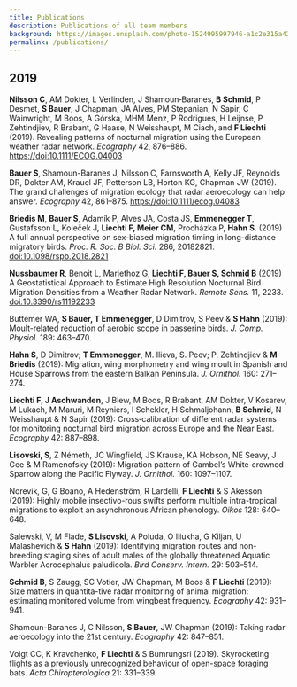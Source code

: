 ```yaml
---
title: Publications
description: Publications of all team members
background: https://images.unsplash.com/photo-1524995997946-a1c2e315a42f?ixlib=rb-1.2.1&ixid=eyJhcHBfaWQiOjEyMDd9&auto=format&fit=crop&w=1000
permalink: /publications/
---
```


## 2019

**Nilsson C**, AM Dokter, L Verlinden, J Shamoun‐Baranes, **B Schmid**, P Desmet, **S Bauer**, J Chapman, JA Alves, PM Stepanian, N Sapir, C Wainwright, M Boos, A Górska, MHM Menz, P Rodrigues, H Leijnse, P Zehtindjiev, R Brabant, G Haase, N Weisshaupt, M Ciach, and **F Liechti** (2019). Revealing patterns of nocturnal migration using the European weather radar network. _Ecography_ 42, 876–886. <https://doi:10.1111/ECOG.04003>

**Bauer S**, Shamoun-Baranes J, Nilsson C, Farnsworth A, Kelly JF, Reynolds DR, Dokter AM, Krauel JF, Petterson LB, Horton KG, Chapman JW (2019). The grand challenges of migration ecology that radar aeroecology can help answer. _Ecography_ 42, 861–875. <https://doi:10.1111/ecog.04083>

**Briedis M**, **Bauer S**, Adamík P, Alves JA, Costa JS, **Emmenegger T**, Gustafsson L, Koleček J, **Liechti F, Meier CM**, Procházka P, **Hahn S**. (2019) A full annual perspective on sex-biased migration timing in long-distance migratory birds. _Proc. R. Soc. B Biol. Sci._ 286, 20182821. <doi:10.1098/rspb.2018.2821>

**Nussbaumer R**, Benoit L, Mariethoz G, **Liechti F, Bauer S, Schmid B** (2019) A Geostatistical Approach to Estimate High Resolution Nocturnal Bird Migration Densities from a Weather Radar Network. _Remote Sens._ 11, 2233. <doi:10.3390/rs11192233>

Buttemer WA, **S Bauer, T Emmenegger**, D Dimitrov, S Peev & **S Hahn** (2019): Moult-related reduction of aerobic scope in passerine birds. _J. Comp. Physiol._ 189: 463–470.

**Hahn S**, D Dimitrov; **T Emmenegger**, M. Ilieva, S. Peev; P. Zehtindjiev & **M Briedis** (2019): Migration, wing morphometry and wing moult in Spanish and House Sparrows from the eastern Balkan Peninsula. _J. Ornithol._ 160: 271–274.

**Liechti F, J Aschwanden**, J Blew, M Boos, R Brabant, AM Dokter, V Kosarev, M Lukach, M Maruri, M Reyniers, I Schekler, H Schmaljohann, **B Schmid**, N Weisshaupt & N Sapir (2019): Cross‐calibration of different radar systems for monitoring nocturnal bird migration across Europe and the Near East. _Ecography_ 42: 887–898.

**Lisovski, S**, Z Németh, JC Wingfield, JS Krause, KA Hobson, NE Seavy, J Gee & M Ramenofsky (2019): Migration pattern of Gambel’s White‑crowned Sparrow along the Pacific Flyway. _J. Ornithol._ 160: 1097–1107.

Norevik, G, G Boano, A Hedenström, R Lardelli, **F Liechti** & S Akesson (2019): Highly mobile insectivo-rous swifts perform multiple intra-tropical migrations to exploit an asynchronous African phenology. _Oikos_ 128: 640–648.

Salewski, V, M Flade, **S Lisovski**, A Poluda, O Iliukha, G Kiljan, U Malashevich & **S Hahn** (2019): Identifying migration routes and non-breeding staging sites of adult males of the globally threatened Aquatic Warbler Acrocephalus paludicola. _Bird Conserv. Intern._ 29: 503–514.

**Schmid B**, S Zaugg, SC Votier, JW Chapman, M Boos & **F Liechti** (2019): Size matters in quantita-tive radar monitoring of animal migration: estimating monitored volume from wingbeat frequency. _Ecography_ 42: 931–941.

Shamoun-Baranes J, C Nilsson, **S Bauer**, JW Chapman (2019): Taking radar aeroecology into the 21st century. _Ecography_ 42: 847–851.

Voigt CC, K Kravchenko, **F Liechti** & S Bumrungsri (2019). Skyrocketing flights as a previously unrecognized behaviour of open-space foraging bats. _Acta Chiropterologica_ 21: 331–339.


